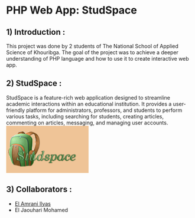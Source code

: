# PHP Web App: StudSpace

## 1) Introduction : 

This project was done by 2 students of The National School of Applied Science of Khouribga. The goal of the project was to achieve a deeper understanding of PHP language and how to use it to create interactive web app.

## 2) StudSpace :
StudSpace is a feature-rich web application designed to streamline academic interactions within an educational institution. It provides a user-friendly platform for administrators, professors, and students to perform various tasks, including searching for students, creating articles, commenting on articles, messaging, and managing user accounts.
![alt text](https://github.com/ElJaouhariMohamed/web_projet/blob/main/pp.png)

## 3) Collaborators :

- [El Amrani Ilyas](https://github.com/ELilyasamrani)
- El Jaouhari Mohamed
